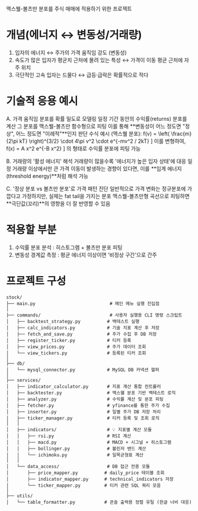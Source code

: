 맥스웰-볼츠만 분포를 주식 매매에 적용하기 위한 프로젝트

# 개념(에너지 ↔ 변동성/거래량)
 1. 입자의 에너지 ↔ 주가의 가격 움직임 강도 (변동성)
 2. 속도가 많은 입자가 평균치 근처에 몰려 있는 특성 ↔ 가격이 이동 평균 근처에 자주 위치
 3. 극단적인 고속 입자는 드물다 ↔ 급등·급락은 확률적으로 적다

# 기술적 응용 예시
A. 가격 움직임 분포를 확률 밀도로 모델링
  일정 기간 동안의 수익률(returns) 분포를 계산
  그 분포를 맥스웰-볼츠만 함수형으로 피팅
  이를 통해 **변동성이 어느 정도면 "정상", 어느 정도면 "이례적"**인지 판단
  수식 예시 (맥스웰 분포):
  f(v) = \left( \frac{m}{2\pi kT} \right)^{3/2} \cdot 4\pi v^2 \cdot e^{-mv^2 / 2kT}
  ]
  이를 변형하여,
  f(x) = A x^2 e^{-B x^2}
  ]
  의 형태로 수익률 분포에 피팅 가능

B. 거래량의 '활성 에너지' 해석
  거래량이 많을수록 '에너지가 높은 입자 상태'에 대응
  일정 거래량 이상에서만 큰 가격 이동이 발생하는 경향이 있다면, 이를 **임계 에너지(threshold energy)**처럼 해석 가능

C. '정상 분포 vs 볼츠만 분포'로 가격 패턴 진단
  일반적으로 가격 변화는 정규분포에 가깝다고 가정하지만, 실제는 fat tail을 가지는 분포
  맥스웰-볼츠만형 곡선으로 피팅하면 **극단값(꼬리)**의 영향을 더 잘 반영할 수 있음

# 적용할 부분
1. 수익률 분포 분석 : 히스토그램 + 볼츠만 분포 피팅
2. 변동성 경계값 측정 : 평균 에너지 이상이면 '비정상 구간'으로 간주

# 프로젝트 구성
```
stock/
├── main.py                            # 메인 메뉴 실행 진입점
│
├── commands/                          # 사용자 실행용 CLI 명령 스크립트
│   ├── backtest_strategy.py          # 백테스트 실행
│   ├── calc_indicators.py            # 기술 지표 계산 후 저장
│   ├── fetch_and_save.py             # 주가 수집 후 DB 저장
│   ├── register_ticker.py            # 티커 등록
│   ├── view_prices.py                # 주가 데이터 조회
│   └── view_tickers.py               # 등록된 티커 조회
│
├── db/
│   └── mysql_connector.py            # MySQL DB 커넥션 헬퍼
│
├── services/
│   ├── indicator_calculator.py       # 지표 계산 통합 컨트롤러
│   ├── backtester.py                 # 맥스웰 분포 기반 백테스트 로직
│   ├── analyzer.py                   # 수익률 계산 및 분포 피팅
│   ├── fetcher.py                    # yfinance를 통한 주가 수집
│   ├── inserter.py                   # 일별 주가 DB 저장 처리
│   ├── ticker_manager.py             # 티커 등록 및 조회 로직
│	│
│   ├── indicators/                   # 💡 지표별 계산 모듈
│   │   ├── rsi.py                    # RSI 계산
│   │   ├── macd.py                   # MACD + 시그널 + 히스토그램
│   │   ├── bollinger.py              # 볼린저 밴드 계산
│   │   └── ichimoku.py               # 일목균형표 계산
│	│
│   └── data_access/                  # DB 접근 전용 모듈
│       ├── price_mapper.py          # daily_price 테이블 조회
│       ├── indicator_mapper.py      # technical_indicators 저장
│       └── ticker_mapper.py       	 # 티커 관련 SQL 쿼리 모음
│
├── utils/
│   └── table_formatter.py           # 콘솔 출력용 정렬 유틸 (한글 너비 대응)

```
